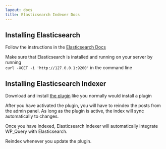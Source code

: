 ```yaml
---
layout: docs
title: Elasticsearch Indexer Docs
---
```


## Installing Elasticsearch

Follow the instructions in the [Elasticsearch Docs](http://www.elastic.co/guide/en/elasticsearch/reference/1.5/_installation.html)

Make sure that Elasticsearch is installed and running on your server by running  
`curl -XGET -i 'http://127.0.0.1:9200'` in the command line

## Installing Elasticsearch Indexer

Download and install [the plugin](https://wordpress.org/plugins/elasticsearch-indexer/) like you normally would install a plugin

After you have activated the plugin, you will have to reindex the posts from the admin panel.
As long as the plugin is active, the index will sync automatically to changes.

Once you have indexed, Elasticsearch Indexer will automatically integrate WP_Query with Elasticsearch.

Reindex whenever you update the plugin.



